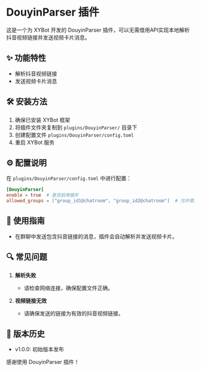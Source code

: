 # DouyinParser 插件

这是一个为 XYBot 开发的 DouyinParser 插件，可以无需借用API实现本地解析抖音视频链接并发送视频卡片消息。

## ✨ 功能特性
- 解析抖音视频链接
- 发送视频卡片消息

## 🛠️ 安装方法
1. 确保已安装 XYBot 框架
2. 将插件文件夹复制到 `plugins/DouyinParser/` 目录下
3. 创建配置文件 `plugins/DouyinParser/config.toml`
4. 重启 XYBot 服务

## ⚙️ 配置说明
在 `plugins/DouyinParser/config.toml` 中进行配置：

```toml
[DouyinParser]
enable = true  # 是否启用插件
allowed_groups = ["group_id1@chatroom", "group_id2@chatroom"]  # 允许使用插件的群组
```

## 🚀 使用指南
- 在群聊中发送包含抖音链接的消息，插件会自动解析并发送视频卡片。

## 🔍 常见问题
1. **解析失败**
   - 请检查网络连接，确保配置文件正确。

2. **视频链接无效**
   - 请确保发送的链接为有效的抖音视频链接。

## 🔄 版本历史
- v1.0.0: 初始版本发布

感谢使用 DouyinParser 插件！
